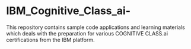 # IBM_Cognitive_Class_ai-
This repository contains sample code applications and learning materials which deals with the preparation for various COGNITIVE CLASS.ai certifications from the IBM platform.
